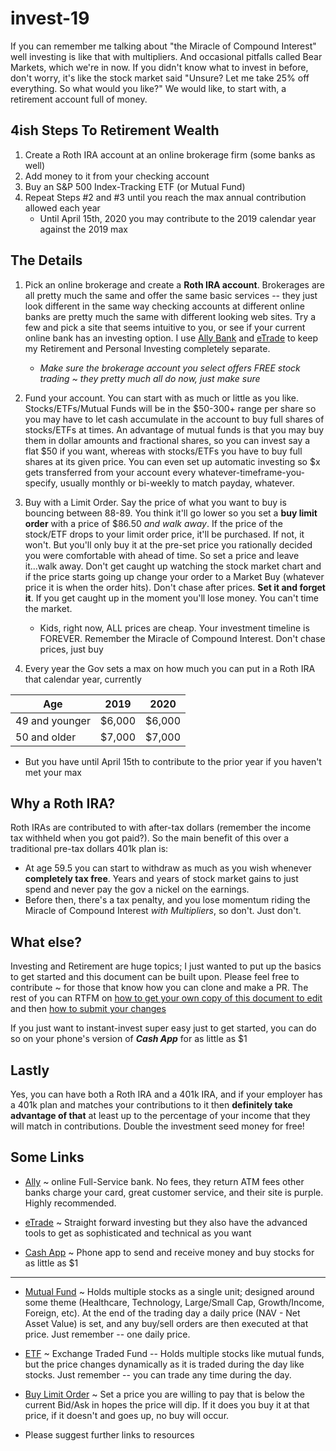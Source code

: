 invest-19
=========

If you can remember me talking about "the Miracle of Compound Interest" well investing is like that with multipliers. And occasional pitfalls called Bear Markets, which we're in now. If you didn't know what to invest in before, don't worry, it's like the stock market said "Unsure? Let me take 25% off everything. So what would you like?" We would like, to start with, a retirement account full of money.


4ish Steps To Retirement Wealth 
-------------------------------
1. Create a Roth IRA account at an online brokerage firm (some banks as well)
2. Add money to it from your checking account
3. Buy an S&P 500 Index-Tracking ETF (or Mutual Fund)
4. Repeat Steps #2 and #3 until you reach the max annual contribution allowed each year
   * Until April 15th, 2020 you may contribute to the 2019 calendar year against the 2019 max

The Details
-----------

1. Pick an online brokerage and create a **Roth IRA account**. Brokerages are all pretty much the same and offer the same basic services -- they just look different in the same way checking accounts at different online banks are pretty much the same with different looking web sites. Try a few and pick a site that seems intuitive to you, or see if your current online bank has an investing option. I use [Ally Bank](https://www.ally.com "I've used Ally for years") and [eTrade](https://www.etrade.com "Back in the day I used to day trade on this site") to keep my Retirement and Personal Investing completely separate.
   * *Make sure the brokerage account you select offers FREE stock trading ~ they pretty much all do now, just make sure*

2. Fund your account. You can start with as much or little as you like. Stocks/ETFs/Mutual Funds will be in the $50-300+ range per share so you may have to let cash accumulate in the account to buy full shares of stocks/ETFs at times. An advantage of mutual funds is that you may buy them in dollar amounts and fractional shares, so you can invest say a flat $50 if you want, whereas with stocks/ETFs you have to buy full shares at its given price. You can even set up automatic investing so $x gets transferred from your account every whatever-timeframe-you-specify, usually monthly or bi-weekly to match payday, whatever.

3. Buy with a Limit Order. Say the price of what you want to buy is bouncing between 88-89. You think it'll go lower so you set a **buy limit order** with a price of $86.50 *and walk away*. If the price of the stock/ETF drops to your limit order price, it'll be purchased. If not, it won't. But you'll only buy it at the pre-set price you rationally decided you were comfortable with ahead of time. So set a price and leave it...walk away. Don't get caught up watching the stock market chart and if the price starts going up change your order to a Market Buy (whatever price it is when the order hits). Don't chase after prices. **Set it and forget it**. If you get caught up in the moment you'll lose money. You can't time the market.

   * Kids, right now, ALL prices are cheap. Your investment timeline is FOREVER. Remember the Miracle of Compound Interest. Don't chase prices, just buy

4. Every year the Gov sets a max on how much you can put in a Roth IRA that calendar year, currently

| Age            | 2019   | 2020   |
| -------------- |:------:|:------:| 
| 49 and younger | $6,000 | $6,000 |
| 50 and older   | $7,000 | $7,000 |

  * But you have until April 15th to contribute to the prior year if you haven't met your max

Why a Roth IRA?
---------------
Roth IRAs are contributed to with after-tax dollars (remember the income tax withheld when you got paid?). So the main benefit of this over a traditional pre-tax dollars 401k plan is:
   * At age 59.5 you can start to withdraw as much as you wish whenever **completely tax free**. Years and years of stock market gains to just spend and never pay the gov a nickel on the earnings.
   * Before then, there's a tax penalty, and you lose momentum riding the Miracle of Compound Interest *with Multipliers*, so don't. Just don't.

What else?
----------
Investing and Retirement are huge topics; I just wanted to put up the basics to get started and this document can be built upon. Please feel free to contribute ~ for those that know how you can clone and make a PR. The rest of you can RTFM on [how to get your own copy of this document to edit](https://www.google.com/search?q=github+make+a+new+branch) and then [how to submit your changes](https://www.google.com/search?q=github+make+pull+request)

If you just want to instant-invest super easy just to get started, you can do so on your phone's version of __*Cash App*__ for as little as $1

Lastly
------
Yes, you can have both a Roth IRA and a 401k IRA, and if your employer has a 401k plan and matches your contributions to it then **definitely take advantage of that** at least up to the percentage of your income that they will match in contributions. Double the investment seed money for free!

Some Links
----------
* [Ally](https://www.ally.com) ~ online Full-Service bank. No fees, they return ATM fees other banks charge your card, great customer service, and their site is purple. Highly recommended.

* [eTrade](https://www.etrade.com) ~ Straight forward investing but they also have the advanced tools to get as sophisticated and technical as you want

* [Cash App](https://www.google.com/search?q=cash+app+download) ~ Phone app to send and receive money and buy stocks for as little as $1
_______

* [Mutual Fund](https://en.wikipedia.org/wiki/Mutual_fund) ~ Holds multiple stocks as a single unit; designed around some theme (Healthcare, Technology, Large/Small Cap, Growth/Income, Foreign, etc). At the end of the trading day a daily price (NAV - Net Asset Value) is set, and any buy/sell orders are then executed at that price. Just remember -- one daily price.

* [ETF](https://en.wikipedia.org/wiki/Exchange-traded_fund) ~ Exchange Traded Fund -- Holds multiple stocks like mutual funds, but the price changes dynamically as it is traded during the day like stocks. Just remember -- you can trade any time during the day.

* [Buy Limit Order](https://en.wikipedia.org/wiki/Order_(exchange)#Limit_order) ~ Set a price you are willing to pay that is below the current Bid/Ask in hopes the price will dip. If it does you buy it at that price, if it doesn't and goes up, no buy will occur.

* Please suggest further links to resources
